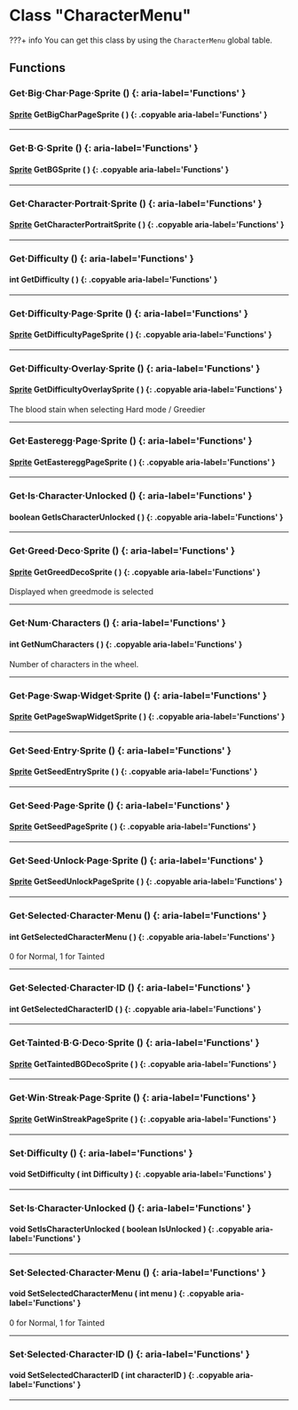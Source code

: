 # Class "CharacterMenu"

???+ info
    You can get this class by using the `CharacterMenu` global table.
        
## Functions

### Get·Big·Char·Page·Sprite () {: aria-label='Functions' }
#### [Sprite](../Sprite.md) GetBigCharPageSprite ( ) {: .copyable aria-label='Functions' }

___
### Get·B·G·Sprite () {: aria-label='Functions' }
#### [Sprite](../Sprite.md) GetBGSprite ( ) {: .copyable aria-label='Functions' }

___
### Get·Character·Portrait·Sprite () {: aria-label='Functions' }
#### [Sprite](../Sprite.md) GetCharacterPortraitSprite ( ) {: .copyable aria-label='Functions' }

___
### Get·Difficulty () {: aria-label='Functions' }
#### int GetDifficulty ( ) {: .copyable aria-label='Functions' }

___
### Get·Difficulty·Page·Sprite () {: aria-label='Functions' }
#### [Sprite](../Sprite.md) GetDifficultyPageSprite ( ) {: .copyable aria-label='Functions' }

___
### Get·Difficulty·Overlay·Sprite () {: aria-label='Functions' }
#### [Sprite](../Sprite.md) GetDifficultyOverlaySprite ( ) {: .copyable aria-label='Functions' }
The blood stain when selecting Hard mode / Greedier
___
### Get·Easteregg·Page·Sprite () {: aria-label='Functions' }
#### [Sprite](../Sprite.md) GetEastereggPageSprite ( ) {: .copyable aria-label='Functions' }

___
### Get·Is·Character·Unlocked () {: aria-label='Functions' }
#### boolean GetIsCharacterUnlocked ( ) {: .copyable aria-label='Functions' }

___
### Get·Greed·Deco·Sprite () {: aria-label='Functions' }
#### [Sprite](../Sprite.md) GetGreedDecoSprite ( ) {: .copyable aria-label='Functions' }
Displayed when greedmode is selected
___
### Get·Num·Characters () {: aria-label='Functions' }
#### int GetNumCharacters ( ) {: .copyable aria-label='Functions' }
Number of characters in the wheel. 
___
### Get·Page·Swap·Widget·Sprite () {: aria-label='Functions' }
#### [Sprite](../Sprite.md) GetPageSwapWidgetSprite ( ) {: .copyable aria-label='Functions' }

___
### Get·Seed·Entry·Sprite () {: aria-label='Functions' }
#### [Sprite](../Sprite.md) GetSeedEntrySprite ( ) {: .copyable aria-label='Functions' }

___
### Get·Seed·Page·Sprite () {: aria-label='Functions' }
#### [Sprite](../Sprite.md) GetSeedPageSprite ( ) {: .copyable aria-label='Functions' }

___
### Get·Seed·Unlock·Page·Sprite () {: aria-label='Functions' }
#### [Sprite](../Sprite.md) GetSeedUnlockPageSprite ( ) {: .copyable aria-label='Functions' }

___
### Get·Selected·Character·Menu () {: aria-label='Functions' }
#### int GetSelectedCharacterMenu ( ) {: .copyable aria-label='Functions' }
0 for Normal, 1 for Tainted
___
### Get·Selected·Character·ID () {: aria-label='Functions' }
#### int GetSelectedCharacterID ( ) {: .copyable aria-label='Functions' }

___
### Get·Tainted·B·G·Deco·Sprite () {: aria-label='Functions' }
#### [Sprite](../Sprite.md) GetTaintedBGDecoSprite ( ) {: .copyable aria-label='Functions' }

___
### Get·Win·Streak·Page·Sprite () {: aria-label='Functions' }
#### [Sprite](../Sprite.md) GetWinStreakPageSprite ( ) {: .copyable aria-label='Functions' }

___
### Set·Difficulty () {: aria-label='Functions' }
#### void SetDifficulty ( int Difficulty ) {: .copyable aria-label='Functions' }

___
### Set·Is·Character·Unlocked () {: aria-label='Functions' }
#### void SetIsCharacterUnlocked ( boolean IsUnlocked ) {: .copyable aria-label='Functions' }

___
### Set·Selected·Character·Menu () {: aria-label='Functions' }
#### void SetSelectedCharacterMenu ( int menu ) {: .copyable aria-label='Functions' }
0 for Normal, 1 for Tainted
___
### Set·Selected·Character·ID () {: aria-label='Functions' }
#### void SetSelectedCharacterID ( int characterID ) {: .copyable aria-label='Functions' }

___
